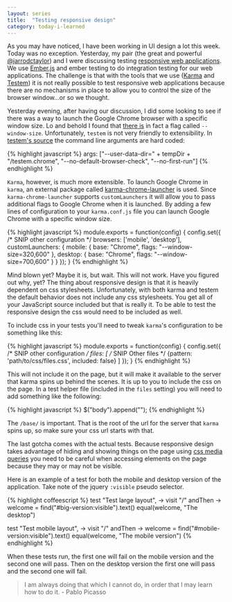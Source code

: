 ```yaml
---
layout: series
title:  "Testing responsive design"
category: today-i-learned
---
```


As you may have noticed, I have been working in UI design a lot this week. Today was no exception. Yesterday, my pair (the great and powerful [@jarrodctaylor][jarrod]) and I were discussing testing [responsive web applications][responsive]. We use [Ember.js][ember] and ember testing to do integration testing for our web applications. The challenge is that with the tools that we use ([Karma][karma] and [Testem][testem]) it is not really possible to test responsive web applications because there are no mechanisms in place to allow you to control the size of the browser window...or so we thought.

Yesterday evening, after having our discussion, I did some looking to see if there was a way to launch the Google Chrome browser with a specific window size. Lo and behold I found that [there is][window-size] in fact a flag called `--window-size`. Unfortunately, `testem` is not very friendly to extensibility. In [testem's source][testem-source] the command line arguments are hard coded:

{% highlight javascript %}
args: ["--user-data-dir=" + tempDir + "/testem.chrome", "--no-default-browser-check", "--no-first-run"]
{% endhighlight %}

`Karma`, however, is much more extensible. To launch Google Chrome in `karma`, an external package called [karma-chrome-launcher][karma-chrome-launcher] is used. Since `karma-chrome-launcher` supports `customLaunchers` it will allow you to pass additional flags to Google Chrome when it is launched. By adding a few lines of configuration to your `karma.conf.js` file you can launch Google Chrome with a specific window size.

{% highlight javascript %}
module.exports = function(config) {
  config.set({
    /* SNIP other configuration */
    browsers: ['mobile', 'desktop'],
    customLaunchers: {
      mobile: {
        base: "Chrome",
        flags: "--window-size=320,600"
      },
      desktop: {
        base: "Chrome",
        flags: "--window-size=700,600"
      }
    }
  });
}
{% endhighlight %}

Mind blown yet? Maybe it is, but wait. This will not work. Have you figured out why, yet? The thing about responsive design is that it is heavily dependent on css stylesheets. Unfortunately, with both karma and testem the default behavior does not include any css stylesheets. You get all of your JavaScript source included but that is really it. To be able to test the responsive design the css would need to be included as well.

To include css in your tests you'll need to tweak `karma`'s configuration to be something like this:

{% highlight javascript %}
module.exports = function(config) {
  config.set({
    /* SNIP other configuration */
    files: [
      /* SNIP Other files */
      {pattern: 'path/to/css/files.css', included: false}
    ]
  });
}
{% endhighlight %}

This will not include it on the page, but it will make it available to the server that karma spins up behind the scenes. It is up to you to include the css on the page. In a test helper file (included in the `files` setting) you will need to add something like the following:

{% highlight javascript %}
$("body").append("<link rel='stylesheet' href='/base/path/to/css/files.css' />");
{% endhighlight %}

The `/base/` is important. That is the root of the url for the server that `karma` spins up, so make sure your css url starts with that.

The last gotcha comes with the actual tests. Because responsive design takes advantage of hiding and showing things on the page using [css media queries][media-queries] you need to be careful when accessing elements on the page because they may or may not be visible.

Here is an example of a test for both the mobile and desktop version of the application. Take note of the jquery `:visible` pseudo selector.

{% highlight coffeescript %}
test "Test large layout", ->
  visit "/"
  andThen ->
    welcome = find("#big-version:visible").text()
    equal(welcome, "The desktop")

test "Test mobile layout", ->
  visit "/"
  andThen ->
    welcome = find("#mobile-version:visible").text()
    equal(welcome, "The mobile version")
{% endhighlight %}

When these tests run, the first one will fail on the mobile version and the second one will pass. Then on the desktop version the first one will pass and the second one will fail.

> I am always doing that which I cannot do, in order that I may learn how to do it. - Pablo Picasso

[jarrod]: https://twitter.com/jarrodctaylor
[responsive]: http://en.wikipedia.org/wiki/Responsive_web_design
[ember]: http://emberjs.com/
[karma]: http://karma-runner.github.io/
[testem]: https://github.com/airportyh/testem
[window-size]: http://peter.sh/experiments/chromium-command-line-switches/#window-size
[testem-source]: https://github.com/airportyh/testem/blob/master/lib/browser_launcher.js#L133
[karma-chrome-launcher]: https://github.com/karma-runner/karma-chrome-launcher
[media-queries]: https://developer.mozilla.org/en-US/docs/Web/Guide/CSS/Media_queries
